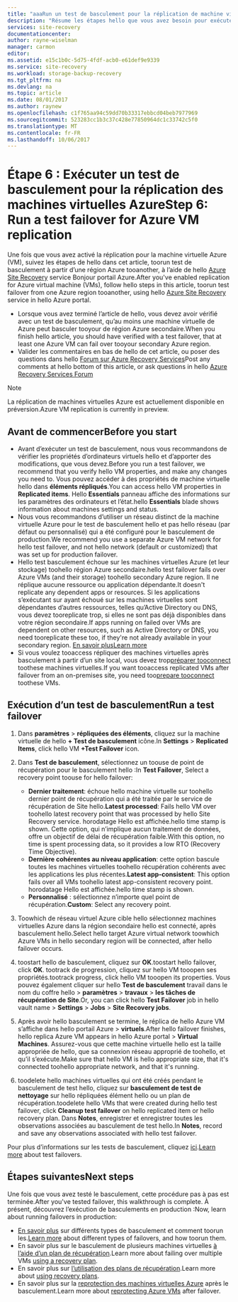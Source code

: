 ```yaml
---
title: "aaaRun un test de basculement pour la réplication de machine virtuelle Azure avec Azure Site Recovery | Documents Microsoft"
description: "Résume les étapes hello que vous avez besoin pour exécuter un test de basculement pour les machines virtuelles Azure réplication tooanother région Azure à l’aide de hello Azure Site Recovery service."
services: site-recovery
documentationcenter: 
author: rayne-wiselman
manager: carmon
editor: 
ms.assetid: e15c1b0c-5d75-4fdf-acb0-e61def9e9339
ms.service: site-recovery
ms.workload: storage-backup-recovery
ms.tgt_pltfrm: na
ms.devlang: na
ms.topic: article
ms.date: 08/01/2017
ms.author: raynew
ms.openlocfilehash: c1f765aa94c59dd70b33317ebbcd04beb7977969
ms.sourcegitcommit: 523283cc1b3c37c428e77850964dc1c33742c5f0
ms.translationtype: MT
ms.contentlocale: fr-FR
ms.lasthandoff: 10/06/2017
---
```

# <a name="step-6-run-a-test-failover-for-azure-vm-replication"></a><span data-ttu-id="464e2-103">Étape 6 : Exécuter un test de basculement pour la réplication des machines virtuelles Azure</span><span class="sxs-lookup"><span data-stu-id="464e2-103">Step 6: Run a test failover for Azure VM replication</span></span>

<span data-ttu-id="464e2-104">Une fois que vous avez activé la réplication pour la machine virtuelle Azure (VM), suivez les étapes de hello dans cet article, toorun test de basculement à partir d’une région Azure tooanother, à l’aide de hello [Azure Site Recovery](site-recovery-overview.md) service Bonjour portail Azure.</span><span class="sxs-lookup"><span data-stu-id="464e2-104">After you've enabled replication for Azure virtual machine (VMs), follow hello steps in this article, toorun test failover from one Azure region tooanother, using hello [Azure Site Recovery](site-recovery-overview.md) service in hello Azure portal.</span></span>

- <span data-ttu-id="464e2-105">Lorsque vous avez terminé l’article de hello, vous devez avoir vérifié avec un test de basculement, qu’au moins une machine virtuelle de Azure peut basculer tooyour de région Azure secondaire.</span><span class="sxs-lookup"><span data-stu-id="464e2-105">When you finish hello article, you should have verified with a test failover, that at least one Azure VM can fail over tooyour secondary Azure region.</span></span> 
- <span data-ttu-id="464e2-106">Valider les commentaires en bas de hello de cet article, ou poser des questions dans hello [Forum sur Azure Recovery Services](https://social.msdn.microsoft.com/forums/azure/home?forum=hypervrecovmgr)</span><span class="sxs-lookup"><span data-stu-id="464e2-106">Post any comments at hello bottom of this article, or ask questions in hello [Azure Recovery Services Forum](https://social.msdn.microsoft.com/forums/azure/home?forum=hypervrecovmgr)</span></span>

>[!NOTE]
>
> <span data-ttu-id="464e2-107">La réplication de machines virtuelles Azure est actuellement disponible en préversion.</span><span class="sxs-lookup"><span data-stu-id="464e2-107">Azure VM replication is currently in preview.</span></span>


## <a name="before-you-start"></a><span data-ttu-id="464e2-108">Avant de commencer</span><span class="sxs-lookup"><span data-stu-id="464e2-108">Before you start</span></span>

- <span data-ttu-id="464e2-109">Avant d’exécuter un test de basculement, nous vous recommandons de vérifier les propriétés d’ordinateurs virtuels hello et d’apporter des modifications, que vous devez.</span><span class="sxs-lookup"><span data-stu-id="464e2-109">Before you run a test failover, we recommend that you verify hello VM properties, and make any changes you need to.</span></span> <span data-ttu-id="464e2-110">Vous pouvez accéder à des propriétés de machine virtuelle hello dans **éléments répliqués**.</span><span class="sxs-lookup"><span data-stu-id="464e2-110">You can access hello VM properties in **Replicated items**.</span></span> <span data-ttu-id="464e2-111">Hello **Essentials** panneau affiche des informations sur les paramètres des ordinateurs et l’état.</span><span class="sxs-lookup"><span data-stu-id="464e2-111">hello **Essentials** blade shows information about machines settings and status.</span></span>
- <span data-ttu-id="464e2-112">Nous vous recommandons d’utiliser un réseau distinct de la machine virtuelle Azure pour le test de basculement hello et pas hello réseau (par défaut ou personnalisé) qui a été configuré pour le basculement de production.</span><span class="sxs-lookup"><span data-stu-id="464e2-112">We recommend you use a separate Azure VM network for hello test failover, and not hello network (default or customized) that was set up for production failover.</span></span>
- <span data-ttu-id="464e2-113">Hello test basculement échoue sur les machines virtuelles Azure (et leur stockage) toohello région Azure secondaire.</span><span class="sxs-lookup"><span data-stu-id="464e2-113">hello test failover fails over Azure VMs (and their storage) toohello secondary Azure region.</span></span> <span data-ttu-id="464e2-114">Il ne réplique aucune ressource ou application dépendante.</span><span class="sxs-lookup"><span data-stu-id="464e2-114">It doesn't replicate any dependent apps or resources.</span></span> <span data-ttu-id="464e2-115">Si les applications s’exécutant sur ayant échoué sur les machines virtuelles sont dépendantes d’autres ressources, telles qu’Active Directory ou DNS, vous devez tooreplicate trop, si elles ne sont pas déjà disponibles dans votre région secondaire.</span><span class="sxs-lookup"><span data-stu-id="464e2-115">If apps running on failed over VMs are dependent on other resources, such as Active Directory or DNS, you need tooreplicate these too, if they're not already available in your secondary region.</span></span> [<span data-ttu-id="464e2-116">En savoir plus</span><span class="sxs-lookup"><span data-stu-id="464e2-116">Learn more</span></span>](site-recovery-test-failover-to-azure.md#prepare-active-directory-and-dns)
- <span data-ttu-id="464e2-117">Si vous voulez tooaccess répliquer des machines virtuelles après basculement à partir d’un site local, vous devez trop[préparer tooconnect](site-recovery-test-failover-to-azure.md#prepare-to-connect-to-azure-vms-after-failover) toothese machines virtuelles.</span><span class="sxs-lookup"><span data-stu-id="464e2-117">If you want tooaccess replicated VMs after failover from an on-premises site, you need too[prepare tooconnect](site-recovery-test-failover-to-azure.md#prepare-to-connect-to-azure-vms-after-failover) toothese VMs.</span></span>

## <a name="run-a-test-failover"></a><span data-ttu-id="464e2-118">Exécution d’un test de basculement</span><span class="sxs-lookup"><span data-stu-id="464e2-118">Run a test failover</span></span>

1. <span data-ttu-id="464e2-119">Dans **paramètres** > **répliquées des éléments**, cliquez sur la machine virtuelle de hello **+ Test de basculement** icône.</span><span class="sxs-lookup"><span data-stu-id="464e2-119">In **Settings** > **Replicated Items**, click hello VM **+Test Failover** icon.</span></span> 

2. <span data-ttu-id="464e2-120">Dans **Test de basculement**, sélectionnez un toouse de point de récupération pour le basculement hello :</span><span class="sxs-lookup"><span data-stu-id="464e2-120">In **Test Failover**, Select a recovery point toouse for hello failover:</span></span>

    - <span data-ttu-id="464e2-121">**Dernier traitement**: échoue hello machine virtuelle sur toohello dernier point de récupération qui a été traitée par le service de récupération de Site hello.</span><span class="sxs-lookup"><span data-stu-id="464e2-121">**Latest processed**: Fails hello VM over toohello latest recovery point that was processed by hello Site Recovery service.</span></span> <span data-ttu-id="464e2-122">horodatage Hello est affichée.</span><span class="sxs-lookup"><span data-stu-id="464e2-122">hello time stamp is shown.</span></span> <span data-ttu-id="464e2-123">Cette option, qui n’implique aucun traitement de données, offre un objectif de délai de récupération faible.</span><span class="sxs-lookup"><span data-stu-id="464e2-123">With this option, no time is spent processing data, so it provides a low RTO (Recovery Time Objective).</span></span>
    - <span data-ttu-id="464e2-124">**Dernière cohérentes au niveau application**: cette option bascule toutes les machines virtuelles toohello récupération cohérents avec les applications les plus récentes.</span><span class="sxs-lookup"><span data-stu-id="464e2-124">**Latest app-consistent**: This option fails over all VMs toohello latest app-consistent recovery point.</span></span> <span data-ttu-id="464e2-125">horodatage Hello est affichée.</span><span class="sxs-lookup"><span data-stu-id="464e2-125">hello time stamp is shown.</span></span> 
    - <span data-ttu-id="464e2-126">**Personnalisé** : sélectionnez n’importe quel point de récupération.</span><span class="sxs-lookup"><span data-stu-id="464e2-126">**Custom**: Select any recovery point.</span></span>
 
3. <span data-ttu-id="464e2-127">Toowhich de réseau virtuel Azure cible hello sélectionnez machines virtuelles Azure dans la région secondaire hello est connecté, après basculement hello.</span><span class="sxs-lookup"><span data-stu-id="464e2-127">Select hello target Azure virtual network toowhich Azure VMs in hello secondary region will be connected, after hello failover occurs.</span></span>
4. <span data-ttu-id="464e2-128">toostart hello de basculement, cliquez sur **OK**.</span><span class="sxs-lookup"><span data-stu-id="464e2-128">toostart hello failover, click **OK**.</span></span> <span data-ttu-id="464e2-129">tootrack de progression, cliquez sur hello VM tooopen ses propriétés.</span><span class="sxs-lookup"><span data-stu-id="464e2-129">tootrack progress, click hello VM tooopen its properties.</span></span> <span data-ttu-id="464e2-130">Vous pouvez également cliquer sur hello **Test de basculement** travail dans le nom du coffre hello > **paramètres** > **travaux** > **les tâches de récupération de Site**.</span><span class="sxs-lookup"><span data-stu-id="464e2-130">Or, you can click hello **Test Failover** job in hello vault name > **Settings** > **Jobs** > **Site Recovery jobs**.</span></span>
5. <span data-ttu-id="464e2-131">Après avoir hello basculement se termine, le réplica de hello Azure VM s’affiche dans hello portail Azure > **virtuels**.</span><span class="sxs-lookup"><span data-stu-id="464e2-131">After hello failover finishes, hello replica Azure VM appears in hello Azure portal > **Virtual Machines**.</span></span> <span data-ttu-id="464e2-132">Assurez-vous que cette machine virtuelle hello est la taille appropriée de hello, que sa connexion réseau approprié de toohello, et qu’il s’exécute.</span><span class="sxs-lookup"><span data-stu-id="464e2-132">Make sure that hello VM is hello appropriate size, that it's connected toohello appropriate network, and that it's running.</span></span>
6. <span data-ttu-id="464e2-133">toodelete hello machines virtuelles qui ont été créés pendant le basculement de test hello, cliquez sur **basculement de test de nettoyage** sur hello répliquées élément hello ou un plan de récupération.</span><span class="sxs-lookup"><span data-stu-id="464e2-133">toodelete hello VMs that were created during hello test failover, click **Cleanup test failover** on hello replicated item or hello recovery plan.</span></span> <span data-ttu-id="464e2-134">Dans **Notes**, enregistrer et enregistrer toutes les observations associées au basculement de test hello.</span><span class="sxs-lookup"><span data-stu-id="464e2-134">In **Notes**, record and save any observations associated with hello test failover.</span></span> 

<span data-ttu-id="464e2-135">Pour plus d’informations sur les tests de basculement, cliquez [ici](site-recovery-test-failover-to-azure.md).</span><span class="sxs-lookup"><span data-stu-id="464e2-135">[Learn more](site-recovery-test-failover-to-azure.md) about test failovers.</span></span>

## <a name="next-steps"></a><span data-ttu-id="464e2-136">Étapes suivantes</span><span class="sxs-lookup"><span data-stu-id="464e2-136">Next steps</span></span>

<span data-ttu-id="464e2-137">Une fois que vous avez testé le basculement, cette procédure pas à pas est terminée.</span><span class="sxs-lookup"><span data-stu-id="464e2-137">After you've tested failover, this walkthrough is complete.</span></span> <span data-ttu-id="464e2-138">À présent, découvrez l’exécution de basculements en production :</span><span class="sxs-lookup"><span data-stu-id="464e2-138">Now, learn about running failovers in production:</span></span>

- <span data-ttu-id="464e2-139">[En savoir plus](site-recovery-failover.md) sur différents types de basculement et comment toorun les.</span><span class="sxs-lookup"><span data-stu-id="464e2-139">[Learn more](site-recovery-failover.md) about different types of failovers, and how toorun them.</span></span>
- <span data-ttu-id="464e2-140">En savoir plus sur le basculement de plusieurs machines virtuelles [à l’aide d’un plan de récupération](site-recovery-create-recovery-plans.md).</span><span class="sxs-lookup"><span data-stu-id="464e2-140">Learn more about failing over multiple VMs [using a recovery plan](site-recovery-create-recovery-plans.md).</span></span>
- <span data-ttu-id="464e2-141">En savoir plus sur [l’utilisation des plans de récupération](site-recovery-create-recovery-plans.md).</span><span class="sxs-lookup"><span data-stu-id="464e2-141">Learn more about [using recovery plans](site-recovery-create-recovery-plans.md).</span></span>
- <span data-ttu-id="464e2-142">En savoir plus sur la [reprotection des machines virtuelles Azure](site-recovery-how-to-reprotect.md) après le basculement.</span><span class="sxs-lookup"><span data-stu-id="464e2-142">Learn more about [reprotecting Azure  VMs](site-recovery-how-to-reprotect.md) after failover.</span></span>

